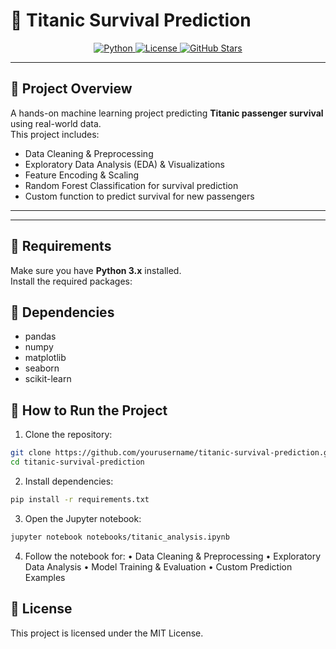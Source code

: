 # 🚢 Titanic Survival Prediction

<p align="center">
  <a href="https://www.python.org/">
    <img src="https://img.shields.io/badge/Python-3.11-blue?logo=python&logoColor=white" alt="Python">
  </a>
  <a href="LICENSE">
    <img src="https://img.shields.io/badge/License-MIT-green" alt="License">
  </a>
  <a href="https://github.com/Udit-Bouhare/titanic-survival-prediction/stargazers">
    <img src="https://img.shields.io/github/stars/Udit-Bouhare/titanic-survival-prediction?style=social" alt="GitHub Stars">
  </a>
</p>

---

## 📌 Project Overview
A hands-on machine learning project predicting **Titanic passenger survival** using real-world data.  
This project includes:

- Data Cleaning & Preprocessing  
- Exploratory Data Analysis (EDA) & Visualizations  
- Feature Encoding & Scaling  
- Random Forest Classification for survival prediction  
- Custom function to predict survival for new passengers  

---

---

## 🧰 Requirements
Make sure you have **Python 3.x** installed.  
Install the required packages:


## 🧰 Dependencies

- pandas  
- numpy
- matplotlib
- seaborn
- scikit-learn

## 📝 How to Run the Project

1. Clone the repository:

```bash
git clone https://github.com/yourusername/titanic-survival-prediction.git
cd titanic-survival-prediction
```
2.	Install dependencies:
```bash
pip install -r requirements.txt
```
3.	Open the Jupyter notebook:
```bash
jupyter notebook notebooks/titanic_analysis.ipynb
```
4.	Follow the notebook for:
	•	Data Cleaning & Preprocessing
	•	Exploratory Data Analysis
	•	Model Training & Evaluation
	•	Custom Prediction Examples


## 📄 License
This project is licensed under the MIT License.

